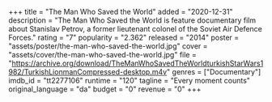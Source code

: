 +++
title = "The Man Who Saved the World"
added = "2020-12-31"
description = "The Man Who Saved the World is feature documentary film about Stanislav Petrov, a former lieutenant colonel of the Soviet Air Defence Forces."
rating = "7"
popularity = "2.362"
released = "2014"
poster = "assets/poster/the-man-who-saved-the-world.jpg"
cover = "assets/cover/the-man-who-saved-the-world.jpg"
file = "https://archive.org/download/TheManWhoSavedTheWorldturkishStarWars1982/TurkishLionmanCompressed-desktop.m4v"
genres = ["Documentary"]
imdb_id = "tt2277106"
runtime = "120"
tagline = "Every moment counts"
original_language = "da"
budget = "0"
revenue = "0"
+++